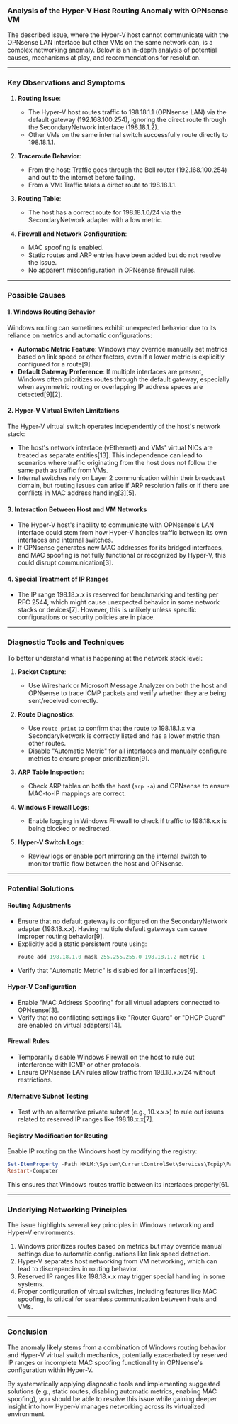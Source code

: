 ### Analysis of the Hyper-V Host Routing Anomaly with OPNsense VM

The described issue, where the Hyper-V host cannot communicate with the OPNsense LAN interface but other VMs on the same network can, is a complex networking anomaly. Below is an in-depth analysis of potential causes, mechanisms at play, and recommendations for resolution.

---

### **Key Observations and Symptoms**
1. **Routing Issue**:
   - The Hyper-V host routes traffic to 198.18.1.1 (OPNsense LAN) via the default gateway (192.168.100.254), ignoring the direct route through the SecondaryNetwork interface (198.18.1.2).
   - Other VMs on the same internal switch successfully route directly to 198.18.1.1.

2. **Traceroute Behavior**:
   - From the host: Traffic goes through the Bell router (192.168.100.254) and out to the internet before failing.
   - From a VM: Traffic takes a direct route to 198.18.1.1.

3. **Routing Table**:
   - The host has a correct route for 198.18.1.0/24 via the SecondaryNetwork adapter with a low metric.

4. **Firewall and Network Configuration**:
   - MAC spoofing is enabled.
   - Static routes and ARP entries have been added but do not resolve the issue.
   - No apparent misconfiguration in OPNsense firewall rules.

---

### **Possible Causes**

#### 1. Windows Routing Behavior
Windows routing can sometimes exhibit unexpected behavior due to its reliance on metrics and automatic configurations:
- **Automatic Metric Feature**: Windows may override manually set metrics based on link speed or other factors, even if a lower metric is explicitly configured for a route[9].
- **Default Gateway Preference**: If multiple interfaces are present, Windows often prioritizes routes through the default gateway, especially when asymmetric routing or overlapping IP address spaces are detected[9][2].

#### 2. Hyper-V Virtual Switch Limitations
The Hyper-V virtual switch operates independently of the host's network stack:
- The host's network interface (vEthernet) and VMs' virtual NICs are treated as separate entities[13]. This independence can lead to scenarios where traffic originating from the host does not follow the same path as traffic from VMs.
- Internal switches rely on Layer 2 communication within their broadcast domain, but routing issues can arise if ARP resolution fails or if there are conflicts in MAC address handling[3][5].

#### 3. Interaction Between Host and VM Networks
- The Hyper-V host's inability to communicate with OPNsense's LAN interface could stem from how Hyper-V handles traffic between its own interfaces and internal switches.
- If OPNsense generates new MAC addresses for its bridged interfaces, and MAC spoofing is not fully functional or recognized by Hyper-V, this could disrupt communication[3].

#### 4. Special Treatment of IP Ranges
- The IP range 198.18.x.x is reserved for benchmarking and testing per RFC 2544, which might cause unexpected behavior in some network stacks or devices[7]. However, this is unlikely unless specific configurations or security policies are in place.

---

### **Diagnostic Tools and Techniques**

To better understand what is happening at the network stack level:
1. **Packet Capture**:
   - Use Wireshark or Microsoft Message Analyzer on both the host and OPNsense to trace ICMP packets and verify whether they are being sent/received correctly.
   
2. **Route Diagnostics**:
   - Use `route print` to confirm that the route to 198.18.1.x via SecondaryNetwork is correctly listed and has a lower metric than other routes.
   - Disable "Automatic Metric" for all interfaces and manually configure metrics to ensure proper prioritization[9].

3. **ARP Table Inspection**:
   - Check ARP tables on both the host (`arp -a`) and OPNsense to ensure MAC-to-IP mappings are correct.

4. **Windows Firewall Logs**:
   - Enable logging in Windows Firewall to check if traffic to 198.18.x.x is being blocked or redirected.

5. **Hyper-V Switch Logs**:
   - Review logs or enable port mirroring on the internal switch to monitor traffic flow between the host and OPNsense.

---

### **Potential Solutions**

#### **Routing Adjustments**
- Ensure that no default gateway is configured on the SecondaryNetwork adapter (198.18.x.x). Having multiple default gateways can cause improper routing behavior[9].
- Explicitly add a static persistent route using:
  ```powershell
  route add 198.18.1.0 mask 255.255.255.0 198.18.1.2 metric 1
  ```
- Verify that "Automatic Metric" is disabled for all interfaces[9].

#### **Hyper-V Configuration**
- Enable "MAC Address Spoofing" for all virtual adapters connected to OPNsense[3].
- Verify that no conflicting settings like "Router Guard" or "DHCP Guard" are enabled on virtual adapters[14].

#### **Firewall Rules**
- Temporarily disable Windows Firewall on the host to rule out interference with ICMP or other protocols.
- Ensure OPNsense LAN rules allow traffic from 198.18.x.x/24 without restrictions.

#### **Alternative Subnet Testing**
- Test with an alternative private subnet (e.g., 10.x.x.x) to rule out issues related to reserved IP ranges like 198.18.x.x[7].

#### **Registry Modification for Routing**
Enable IP routing on the Windows host by modifying the registry:
```powershell
Set-ItemProperty -Path HKLM:\System\CurrentControlSet\Services\Tcpip\Parameters -Name IpEnableRouter -Value 1
Restart-Computer
```
This ensures that Windows routes traffic between its interfaces properly[6].

---

### **Underlying Networking Principles**

The issue highlights several key principles in Windows networking and Hyper-V environments:
1. Windows prioritizes routes based on metrics but may override manual settings due to automatic configurations like link speed detection.
2. Hyper-V separates host networking from VM networking, which can lead to discrepancies in routing behavior.
3. Reserved IP ranges like 198.18.x.x may trigger special handling in some systems.
4. Proper configuration of virtual switches, including features like MAC spoofing, is critical for seamless communication between hosts and VMs.

---

### Conclusion

The anomaly likely stems from a combination of Windows routing behavior and Hyper-V virtual switch mechanics, potentially exacerbated by reserved IP ranges or incomplete MAC spoofing functionality in OPNsense's configuration within Hyper-V.

By systematically applying diagnostic tools and implementing suggested solutions (e.g., static routes, disabling automatic metrics, enabling MAC spoofing), you should be able to resolve this issue while gaining deeper insight into how Hyper-V manages networking across its virtualized environment.

